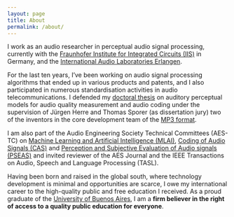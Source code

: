 ```yaml
---
layout: page
title: About
permalink: /about/
---
```


I work as an audio researcher in perceptual audio signal processing, currently with the [Fraunhofer Institute for Integrated Circuits (IIS)](https://www.iis.fraunhofer.de/en.html) in Germany, and the [International Audio Laboratories Erlangen](https://www.audiolabs-erlangen.de/fraunhofer/assistant/delgado).

For the last ten years, I’ve been working on audio signal processing algorithms that ended up in various products and patents, and I also participated in numerous standardisation activities in audio telecommunications. I defended my [doctoral thesis](https://open.fau.de/items/b9a42c3a-9f0d-4012-9cbd-4e5e27131042) on auditory perceptual models for audio quality measurement and audio coding under the supervision of Jürgen Herre and Thomas Sporer (as dissertation jury)
two of the inventors in the core development team of the [MP3 format]((https://www.mp3-history.com/en/the_mp3_team.html)).

I am also part of the Audio Engineering Society Technical Committees (AES-TC) on [Machine Learning and Artificial Intelligence (MLAI)](https://www.aes.org/technical/mlai), [Coding of Audio Signals (CAS)](https://www.aes.org/technical/cas) and [Perception and Subjective Evaluation of Audio signals (PSEAS)](https://www.aes.org/technical/pseas) and invited reviewer of the AES Journal and the IEEE Transactions on Audio, Speech and Language Processing (TASL).

Having been born and raised in the global south, where technology development is minimal and opportunities are scarce, I owe my international career to the high-quality public and free education I received. As a proud graduate of the [University of Buenos Aires](https://en.wikipedia.org/wiki/University_of_Buenos_Aires), I am a **firm believer in the right of access to a quality public education for everyone**.
